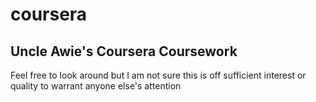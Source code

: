 # coursera

## Uncle Awie's Coursera Coursework

Feel free to look around but I am not sure this is off sufficient interest or quality to warrant anyone else's attention


